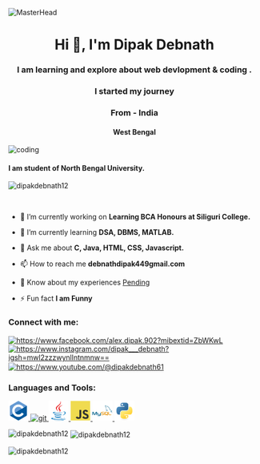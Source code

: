 ![MasterHead](https://user-images.githubusercontent.com/74038190/225813708-98b745f2-7d22-48cf-9150-083f1b00d6c9.gif)
<h1 align="center">Hi 👋, I'm Dipak Debnath</h1>
<h3 align="center">I am learning and explore about web devlopment & coding .</h3>
<h3 align="center">I started my journey</h3>
<h3 align="center"> From - India</h3>
<h4 align="center">West Bengal</h4>
<img alighn="right" alt="coding" width="400" src="https://encrypted-tbn0.gstatic.com/images?q=tbn:ANd9GcSRXCNPbRCeMO1xoSfGhZNiu5TSKMNpYk1ldajDhcc7LYHECR2i4pVpEGDHoKoLTOHn5fg&usqp=CAU">
<h4>I am student of North Bengal University.</h4>

<p align="left"> <img src="https://komarev.com/ghpvc/?username=dipakdebnath12&label=Profile%20views&color=0e75b6&style=flat" alt="dipakdebnath12" /> </p>

<p align="left"> <a href="https://twitter.com/" target="blank"><img src="https://img.shields.io/twitter/follow/?logo=twitter&style=for-the-badge" alt="" /></a> </p>

- 🔭 I’m currently working on **Learning BCA Honours at Siliguri College.**

- 🌱 I’m currently learning **DSA, DBMS, MATLAB.**

- 💬 Ask me about **C, Java, HTML, CSS, Javascript.**

- 📫 How to reach me **debnathdipak449gmail.com**

- 📄 Know about my experiences [Pending](Pending)

- ⚡ Fun fact **I am Funny**

<h3 align="left">Connect with me:</h3>
<p align="left">
<a href="https://www.facebook.com/alex.dipak.902?mibextid=ZbWKwL" target="blank"><img align="center" src="https://raw.githubusercontent.com/rahuldkjain/github-profile-readme-generator/master/src/images/icons/Social/facebook.svg" alt="https://www.facebook.com/alex.dipak.902?mibextid=ZbWKwL" height="30" width="40" /></a>
<a href="https://instagram.com/https://www.instagram.com/dipak___debnath?igsh=mwl2zzzwynllntnmnw==" target="blank"><img align="center" src="https://raw.githubusercontent.com/rahuldkjain/github-profile-readme-generator/master/src/images/icons/Social/instagram.svg" alt="https://www.instagram.com/dipak___debnath?igsh=mwl2zzzwynllntnmnw==" height="30" width="40" /></a>
<a href="https://www.youtube.com/c/https://www.youtube.com/@dipakdebnath61" target="blank"><img align="center" src="https://raw.githubusercontent.com/rahuldkjain/github-profile-readme-generator/master/src/images/icons/Social/youtube.svg" alt="https://www.youtube.com/@dipakdebnath61" height="30" width="40" /></a>
</p>

<h3 align="left">Languages and Tools:</h3>
<p align="left"> <a href="https://www.cprogramming.com/" target="_blank" rel="noreferrer"> <img src="https://raw.githubusercontent.com/devicons/devicon/master/icons/c/c-original.svg" alt="c" width="40" height="40"/> </a> <a href="https://git-scm.com/" target="_blank" rel="noreferrer"> <img src="https://www.vectorlogo.zone/logos/git-scm/git-scm-icon.svg" alt="git" width="40" height="40"/> </a> <a href="https://www.java.com" target="_blank" rel="noreferrer"> <img src="https://raw.githubusercontent.com/devicons/devicon/master/icons/java/java-original.svg" alt="java" width="40" height="40"/> </a> <a href="https://developer.mozilla.org/en-US/docs/Web/JavaScript" target="_blank" rel="noreferrer"> <img src="https://raw.githubusercontent.com/devicons/devicon/master/icons/javascript/javascript-original.svg" alt="javascript" width="40" height="40"/> </a> <a href="https://www.mysql.com/" target="_blank" rel="noreferrer"> <img src="https://raw.githubusercontent.com/devicons/devicon/master/icons/mysql/mysql-original-wordmark.svg" alt="mysql" width="40" height="40"/> </a> <a href="https://www.python.org" target="_blank" rel="noreferrer"> <img src="https://raw.githubusercontent.com/devicons/devicon/master/icons/python/python-original.svg" alt="python" width="40" height="40"/> </a> </p>

<p><img align="left" src="https://github-readme-stats.vercel.app/api/top-langs?username=dipakdebnath12&show_icons=true&locale=en&layout=compact" alt="dipakdebnath12" /></p>

<p>&nbsp;<img align="center" src="https://github-readme-stats.vercel.app/api?username=dipakdebnath12&show_icons=true&locale=en" alt="dipakdebnath12" /></p>

<p><img align="center" src="https://github-readme-streak-stats.herokuapp.com/?user=dipakdebnath12&" alt="dipakdebnath12" /></p>
